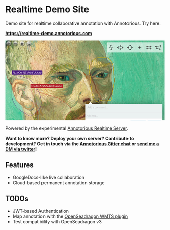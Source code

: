 # Realtime Demo Site

Demo site for realtime collaborative annotation with Annotorious. Try here:

__<https://realtime-demo.annotorious.com>__

![Social preview image](social.jpg)

Powered by the experimental
[Annotorious Realtime Server](https://github.com/recogito/realtime-annotation-server).

__Want to know more? Deploy your own server? Contribute to development? Get in touch via the 
[Annotorious Gitter chat](https://gitter.im/recogito/annotorious) or
[send me a DM via twitter](https://twitter.com/aboutgeo)!__

## Features

- GoogleDocs-like live collaboration
- Cloud-based permanent annotation storage

## TODOs

- JWT-based Authentication
- Map annotation with the [OpenSeadragon WMTS plugin](https://github.com/recogito/openseadragon-wmts)
- Test compatibility with OpenSeadragon v3

